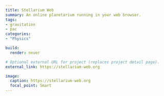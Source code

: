 ```yaml
---
title: Stellarium Web
summary: An online planetarium running in your web browser.
tags:
- gravitation
- pac
categories:
- "Physics"

build:
  render: never

# Optional external URL for project (replaces project detail page).
external_link: https://stellarium-web.org

image:
  caption: https://stellarium-web.org
  focal_point: Smart
---
```

